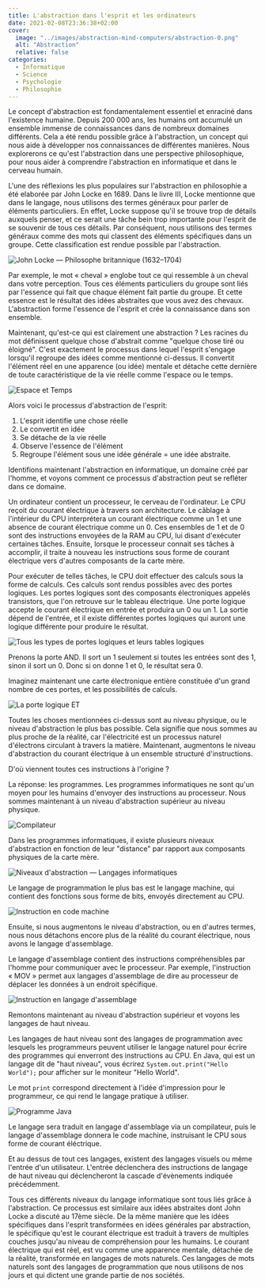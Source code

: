 ```yaml
---
title: L'abstraction dans l'esprit et les ordinateurs
date: 2021-02-08T23:36:38+02:00
cover:
  image: "../images/abstraction-mind-computers/abstraction-0.png"
  alt: "Abstraction"
  relative: false
categories:
  - Informatique
  - Science
  - Psychologie
  - Philosophie
---
```


Le concept d'abstraction est fondamentalement essentiel et enraciné dans l'existence humaine. Depuis 200 000 ans, les humains ont accumulé un ensemble immense de connaissances dans de nombreux domaines différents. Cela a été rendu possible grâce à l'abstraction, un concept qui nous aide à développer nos connaissances de différentes manières. Nous explorerons ce qu'est l'abstraction dans une perspective philosophique, pour nous aider à comprendre l'abstraction en informatique et dans le cerveau humain.

L'une des réflexions les plus populaires sur l'abstraction en philosophie a été elaborée par John Locke en 1689. Dans le livre III, Locke mentionne que dans le langage, nous utilisons des termes généraux pour parler de éléments particuliers. En effet, Locke suppose qu'il se trouve trop de détails auxquels penser, et ce serait une tâche bein trop importante pour l'esprit de se souvenir de tous ces détails. Par conséquent, nous utilisons des termes généraux comme des mots qui classent des éléments spécifiques dans un groupe. Cette classification est rendue possible par l'abstraction.

![John Locke — Philosophe britannique (1632–1704)](/images/abstraction-mind-computers/abstraction-1.png "John Locke — Philosophe britannique (1632–1704)")

Par exemple, le mot « cheval » englobe tout ce qui ressemble à un cheval dans votre perception. Tous ces éléments particuliers du groupe sont liés par l'essence qui fait que chaque élément fait partie du groupe. Et cette essence est le résultat des idées abstraites que vous avez des chevaux. L'abstraction forme l'essence de l'esprit et crée la connaissance dans son ensemble.

Maintenant, qu'est-ce qui est clairement une abstraction ? Les racines du mot définissent quelque chose d'abstrait comme "quelque chose tiré ou éloigné". C'est exactement le processus dans lequel l'esprit s'engage lorsqu'il regroupe des idées comme mentionné ci-dessus. Il convertit l'élément réel en une apparence (ou idée) mentale et détache cette dernière de toute caractéristique de la vie réelle comme l'espace ou le temps.

![Espace et Temps](/images/abstraction-mind-computers/abstraction-2.png#center)

Alors voici le processus d'abstraction de l'esprit:

1. L'esprit identifie une chose réelle
2. Le convertit en idée
3. Se détache de la vie réelle
4. Observe l'essence de l'élément
5. Regroupe l'élément sous une idée générale = une idée abstraite.

Identifions maintenant l'abstraction en informatique, un domaine créé par l'homme, et voyons comment ce processus d'abstraction peut se refléter dans ce domaine.

Un ordinateur contient un processeur, le cerveau de l'ordinateur. Le CPU reçoit du courant électrique à travers son architecture. Le câblage à l'intérieur du CPU interprétera un courant électrique comme un 1 et une absence de courant électrique comme un 0. Ces ensembles de 1 et de 0 sont des instructions envoyées de la RAM au CPU, lui disant d'exécuter certaines tâches. Ensuite, lorsque le processeur connait ses tâches à accomplir, il traite à nouveau les instructions sous forme de courant électrique vers d'autres composants de la carte mère.

Pour exécuter de telles tâches, le CPU doit effectuer des calculs sous la forme de calculs. Ces calculs sont rendus possibles avec des portes logiques. Les portes logiques sont des composants électroniques appelés transistors, que l'on retrouve sur le tableau électrique. Une porte logique accepte le courant électrique en entrée et produira un 0 ou un 1. La sortie dépend de l'entrée, et il existe différentes portes logiques qui auront une logique différente pour produire le résultat.

![Tous les types de portes logiques et leurs tables logiques](/images/abstraction-mind-computers/abstraction-3.png#center, "Tous les types de portes logiques et leurs tables logiques")

Prenons la porte AND. Il sort un 1 seulement si toutes les entrées sont des 1, sinon il sort un 0.
Donc si on donne 1 et 0, le résultat sera 0.

Imaginez maintenant une carte électronique entière constituée d'un grand nombre de ces portes, et les possibilités de calculs.

![La porte logique ET](/images/abstraction-mind-computers/abstraction-4.png#center, "La porte logique ET")

Toutes les choses mentionnées ci-dessus sont au niveau physique, ou le niveau d'abstraction le plus bas possible. Cela signifie que nous sommes au plus proche de la réalité, car l'électricité est un processus naturel d'électrons circulant à travers la matière. Maintenant, augmentons le niveau d'abstraction du courant électrique à un ensemble structuré d'instructions.

D'où viennent toutes ces instructions à l'origine ?

La réponse: les programmes. Les programmes informatiques ne sont qu'un moyen pour les humains d'envoyer des instructions au processeur. Nous sommes maintenant à un niveau d'abstraction supérieur au niveau physique.

![Compilateur](/images/abstraction-mind-computers/abstraction-5.png#center, "Compilateur")

Dans les programmes informatiques, il existe plusieurs niveaux d'abstraction en fonction de leur "distance" par rapport aux composants physiques de la carte mère.

![Niveaux d'abstraction — Langages informatiques](/images/abstraction-mind-computers/abstraction-6.png#center, "Niveaux d'abstraction — Langages informatiques")

Le langage de programmation le plus bas est le langage machine, qui contient des fonctions sous forme de bits, envoyés directement au CPU.

![Instruction en code machine](/images/abstraction-mind-computers/abstraction-7.png#center, "Instruction en code machine")

Ensuite, si nous augmentons le niveau d'abstraction, ou en d'autres termes, nous nous détachons encore plus de la réalité du courant électrique, nous avons le langage d'assemblage.

Le langage d'assemblage contient des instructions compréhensibles par l'homme pour communiquer avec le processeur. Par exemple, l'instruction « MOV » permet aux langages d'assemblage de dire au processeur de déplacer les données à un endroit spécifique.

![Instruction en langage d'assemblage](/images/abstraction-mind-computers/abstraction-8.png#center, "Instruction en langage d'assemblage")

Remontons maintenant au niveau d'abstraction supérieur et voyons les langages de haut niveau.

Les langages de haut niveau sont des langages de programmation avec lesquels les programmeurs peuvent utiliser le langage naturel pour écrire des programmes qui enverront des instructions au CPU. En Java, qui est un langage dit de "haut niveau", vous écrirez `System.out.print("Hello World");` pour afficher sur le moniteur "Hello World".

Le mot `print` correspond directement à l'idée d'impression pour le programmeur, ce qui rend le langage pratique à utiliser.

![Programme Java](/images/abstraction-mind-computers/abstraction-9.png#center, "Programme Java")

Le langage sera traduit en langage d'assemblage via un compilateur, puis le langage d'assemblage donnera le code machine, instruisant le CPU sous forme de courant éléctrique.

Et au dessus de tout ces langages, existent des langages visuels ou même l'entrée d'un utilisateur. L'entrée déclenchera des instructions de langage de haut niveau qui déclencheront la cascade d'évènements indiquée précédemment.

Tous ces différents niveaux du langage informatique sont tous liés grâce à l'abstraction. Ce processus est similaire aux idées abstraites dont John Locke a discuté au 17ème siècle. De la même manière que les idées spécifiques dans l'esprit transformées en idées générales par abstraction, le spécifique qu'est le courant électrique est traduit à travers de multiples couches jusqu'au niveau de compréhension pour les humains. Le courant électrique qui est réel, est vu comme une apparence mentale, détachée de la réalité, transformée en langages de mots naturels. Ces langages de mots naturels sont des langages de programmation que nous utilisons de nos jours et qui dictent une grande partie de nos sociétés.
